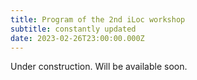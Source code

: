 ```yaml
---
title: Program of the 2nd iLoc workshop
subtitle: constantly updated
date: 2023-02-26T23:00:00.000Z
---
```

Under construction. Will be available soon.
